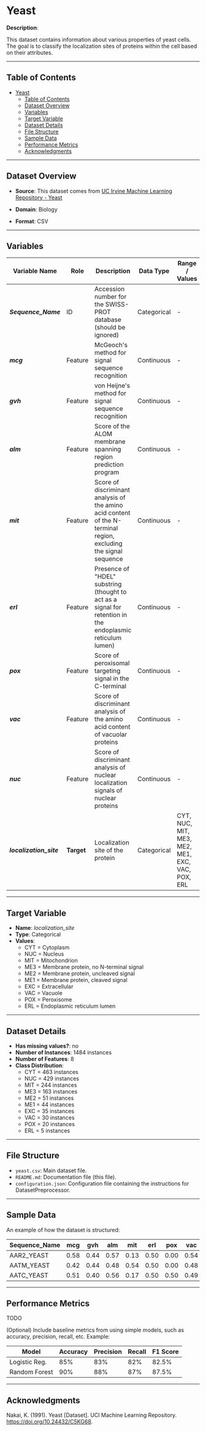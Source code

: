 # Yeast

**Description**:  

This dataset contains information about various properties of yeast cells. The goal is to classify the localization sites of proteins within the cell based on their attributes.

---

## Table of Contents
- [Yeast](#yeast)
  - [Table of Contents](#table-of-contents)
  - [Dataset Overview](#dataset-overview)
  - [Variables](#variables)
  - [Target Variable](#target-variable)
  - [Dataset Details](#dataset-details)
  - [File Structure](#file-structure)
  - [Sample Data](#sample-data)
  - [Performance Metrics](#performance-metrics)
  - [Acknowledgments](#acknowledgments)

---

## Dataset Overview

- **Source**: This dataset comes from [UC Irvine Machine Learning Repository - Yeast](https://archive.ics.uci.edu/dataset/110/yeast)
  
- **Domain**: Biology

- **Format**: CSV  

---

## Variables

| Variable Name | Role | Description | Data Type | Range / Values |
|---|---|---|---|---|
| ***Sequence_Name*** | ID | Accession number for the SWISS-PROT database (should be ignored) | Categorical | - |
| ***mcg*** | Feature | McGeoch's method for signal sequence recognition | Continuous | - |
| ***gvh*** | Feature | von Heijne's method for signal sequence recognition | Continuous | - |
| ***alm*** | Feature | Score of the ALOM membrane spanning region prediction program | Continuous | - |
| ***mit*** | Feature | Score of discriminant analysis of the amino acid content of the N-terminal region, excluding the signal sequence | Continuous | - |
| ***erl*** | Feature | Presence of "HDEL" substring (thought to act as a signal for retention in the endoplasmic reticulum lumen) | Continuous | - |
| ***pox*** | Feature | Score of peroxisomal targeting signal in the C-terminal | Continuous | - |
| ***vac*** | Feature | Score of discriminant analysis of the amino acid content of vacuolar proteins | Continuous | - |
| ***nuc*** | Feature | Score of discriminant analysis of nuclear localization signals of nuclear proteins | Continuous | - |
| ***localization_site*** | **Target** | Localization site of the protein | Categorical | CYT, NUC, MIT, ME3, ME2, ME1, EXC, VAC, POX, ERL |

---

## Target Variable

- **Name**: *localization_site*  
- **Type**: Categorical
- **Values**:
  - CYT = Cytoplasm
  - NUC = Nucleus
  - MIT = Mitochondrion
  - ME3 = Membrane protein, no N-terminal signal
  - ME2 = Membrane protein, uncleaved signal
  - ME1 = Membrane protein, cleaved signal
  - EXC = Extracellular
  - VAC = Vacuole
  - POX = Peroxisome
  - ERL = Endoplasmic reticulum lumen

---

## Dataset Details

- **Has missing values?**: no
- **Number of Instances**: 1484 instances 
- **Number of Features**: 8
- **Class Distribution**:
  - CYT = 463 instances
  - NUC = 429 instances
  - MIT = 244 instances
  - ME3 = 163 instances
  - ME2 = 51 instances
  - ME1 = 44 instances
  - EXC = 35 instances
  - VAC = 30 instances
  - POX = 20 instances
  - ERL = 5 instances
 
---

## File Structure

- `yeast.csv`: Main dataset file.  
- `README.md`: Documentation file (this file).  
- `configuration.json`: Configuration file containing the instructions for DatasetPreprocessor.  

---

## Sample Data

An example of how the dataset is structured:

| Sequence_Name | mcg  | gvh  | alm  | mit  | erl | pox  | vac  | nuc  | localization_site |
|---|---|---|---|---|---|---|---|---|---|
| AAR2_YEAST | 0.58 | 0.44 | 0.57 | 0.13 | 0.50 | 0.00 | 0.54 | 0.22 | NUC |
| AATM_YEAST | 0.42 | 0.44 | 0.48 | 0.54 | 0.50 | 0.00 | 0.48 | 0.22 | MIT |
| AATC_YEAST | 0.51 | 0.40 | 0.56 | 0.17 | 0.50 | 0.50 | 0.49 | 0.22 | CYT |

---

## Performance Metrics

TODO

(Optional) Include baseline metrics from using simple models, such as accuracy, precision, recall, etc. Example:

| Model | Accuracy | Precision | Recall | F1 Score |
|---|---|---|---|---|
| Logistic Reg. | 85%      | 83%       | 82%    | 82.5%    |
| Random Forest | 90%      | 88%       | 87%    | 87.5%    |

---

## Acknowledgments

Nakai, K. (1991). Yeast [Dataset]. UCI Machine Learning Repository. https://doi.org/10.24432/C5KG68.